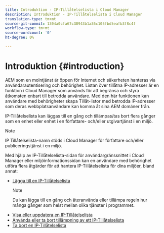 ```yaml
---
title: Introduktion - IP-Tillåtelselista i Cloud Manager
description: Introduktion - IP-Tillåtelselista i Cloud Manager
translation-type: tm+mt
source-git-commit: 1304a0cfa67c38943b1a36c105fbd5eafb3f8c4f
workflow-type: tm+mt
source-wordcount: '0'
ht-degree: 0%

---
```



# Introduktion {#introduction}

AEM som en molntjänst är öppen för Internet och säkerheten hanteras via användarautentisering och behörighet. Listan över tillåtna IP-adresser är en funktion i Cloud Manager som används för att begränsa och styra åtkomsten enbart till betrodda användare. Med den här funktionen kan användare med behörigheter skapa Tillåt-listor med betrodda IP-adresser som deras webbplatsanvändare kan komma åt sina AEM domäner från.

IP-Tillåtelselista kan läggas till en gång och tillämpas/tas bort flera gånger som en enhet eller enhet i en författare- och/eller utgivartjänst i en miljö.

>[!NOTE]
>IP Tillåtelselista-namn stöds i Cloud Manager för författare och/eller publiceringstjänst i en miljö.

Med hjälp av IP-Tillåtelselista-sidan för användargränssnittet i Cloud Manager eller miljöinformationssidan kan en användare med behörighet utföra flera åtgärder för att hantera IP-Tillåtelselista för dina miljöer, bland annat:

* [Lägga till en IP-Tillåtelselista](/help/implementing/cloud-manager/ip-allow-lists/add-ip-allow-lists.md)
   >[!NOTE]
   > Du kan lägga till en gång och återanvända eller tillämpa regeln hur många gånger som helst mellan olika tjänster i programmet.
* [Visa eller uppdatera en IP-Tillåtelselista](/help/implementing/cloud-manager/ip-allow-lists/view-update-ip-allow-list.md)
* [Använda eller ta bort tillämpning av ett IP-Tillåtelselista](/help/implementing/cloud-manager/ip-allow-lists/apply-allow-list.md)
* [Ta bort en IP-Tillåtelselista](/help/implementing/cloud-manager/ip-allow-lists/delete-ip-allow-list.md)